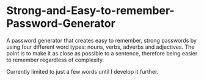 # Strong-and-Easy-to-remember-Password-Generator
A password generator that creates easy to remember, strong passwords by using four different word types: nouns, verbs, adverbs and adjectives.
The point is to make it as close as possible to a sentence, therefore being easier to remember regardless of complexity.

Currently limited to just a few words until I develop it further.
